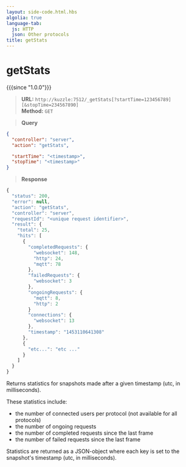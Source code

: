 ```yaml
---
layout: side-code.html.hbs
algolia: true
language-tab:
  js: HTTP
  json: Other protocols
title: getStats
---
```


# getStats

{{{since "1.0.0"}}}


<blockquote class="js">
<p>
<b>URL:</b> <code>http://kuzzle:7512/_getStats[?startTime=123456789][&stopTime=234567890]</code>  
<br><b>Method:</b> <code>GET</code>
</p>
</blockquote>

<blockquote class="json">
<p>
<b>Query</b>
</p>
</blockquote>


```json
{
  "controller": "server",
  "action": "getStats",

  "startTime": "<timestamp>",
  "stopTime": "<timestamp>"
}
```

>**Response**

```javascript
{
  "status": 200,                     
  "error": null,                     
  "action": "getStats",
  "controller": "server",
  "requestId": "<unique request identifier>",
  "result": {
    "total": 25,
    "hits": [
      {
        "completedRequests": {
          "websocket": 148,
          "http": 24,
          "mqtt": 78
        },
        "failedRequests": {
          "websocket": 3
        },
        "ongoingRequests": {
          "mqtt": 8,
          "http": 2
        }
        "connections": {
          "websocket": 13
        },
        "timestamp": "1453110641308"
      },
      {
        "etc...": "etc ..."
      }
    ]
  }
}
```

Returns statistics for snapshots made after a given timestamp (utc, in milliseconds).

These statistics include:

* the number of connected users per protocol (not available for all protocols)
* the number of ongoing requests
* the number of completed requests since the last frame
* the number of failed requests since the last frame

Statistics are returned as a JSON-object where each key is set to the snapshot's timestamp (utc, in milliseconds).
